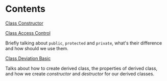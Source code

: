 # Contents

[Class Constructor](./class_constructor.md)

[Class Access Control](./class_access_control.md)

Briefly talking about `public`, `protected` and `private`, what's their difference and how should we use them.

[Class Deviation Basic](./derived_class.md)

Talks about how to create derived class, the properties of derived class, and how we create _constructor_ and _destructor_ for our derived classes.
